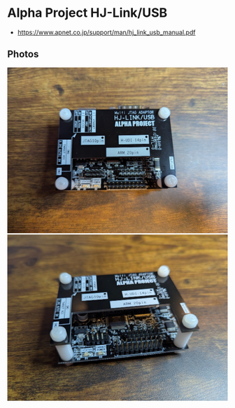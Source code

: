 # Alpha Project HJ-Link/USB
- https://www.apnet.co.jp/support/man/hj_link_usb_manual.pdf

## Photos
![](device.jpg)
![](device2.jpg)
